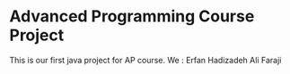 # Advanced Programming Course Project
This is our first java project for AP course.
We :
    Erfan Hadizadeh
    Ali Faraji